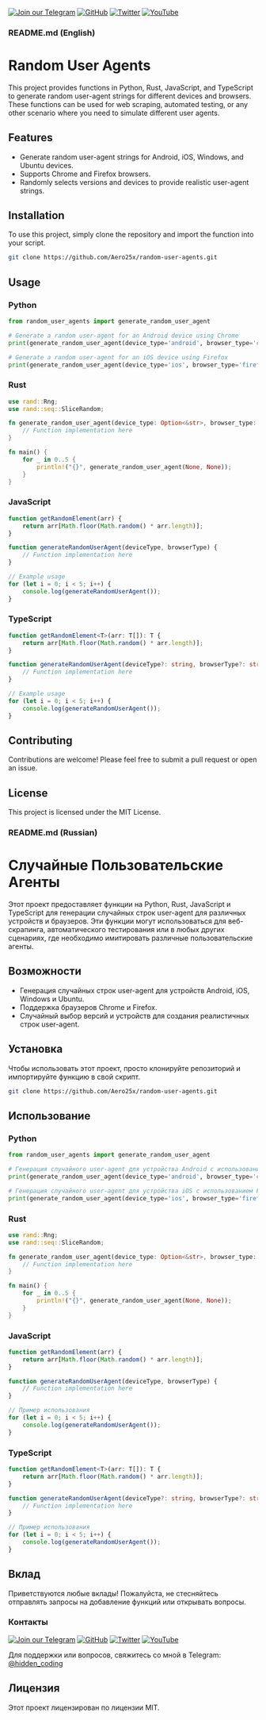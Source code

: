 [![Join our Telegram](https://img.shields.io/badge/Telegram-2CA5E0?style=for-the-badge&logo=telegram&logoColor=white)](https://t.me/hidden_coding)
[![GitHub](https://img.shields.io/badge/GitHub-181717?style=for-the-badge&logo=github&logoColor=white)](https://github.com/aero25x)
[![Twitter](https://img.shields.io/badge/Twitter-1DA1F2?style=for-the-badge&logo=x&logoColor=white)](https://x.com/aero25x)
[![YouTube](https://img.shields.io/badge/YouTube-FF0000?style=for-the-badge&logo=youtube&logoColor=white)](https://www.youtube.com/@flaming_chameleon)

### README.md (English)

# Random User Agents

This project provides functions in Python, Rust, JavaScript, and TypeScript to generate random user-agent strings for different devices and browsers. These functions can be used for web scraping, automated testing, or any other scenario where you need to simulate different user agents.

## Features

- Generate random user-agent strings for Android, iOS, Windows, and Ubuntu devices.
- Supports Chrome and Firefox browsers.
- Randomly selects versions and devices to provide realistic user-agent strings.

## Installation

To use this project, simply clone the repository and import the function into your script.

```bash
git clone https://github.com/Aero25x/random-user-agents.git
```

## Usage

### Python

```python
from random_user_agents import generate_random_user_agent

# Generate a random user-agent for an Android device using Chrome
print(generate_random_user_agent(device_type='android', browser_type='chrome'))

# Generate a random user-agent for an iOS device using Firefox
print(generate_random_user_agent(device_type='ios', browser_type='firefox'))
```

### Rust

```rust
use rand::Rng;
use rand::seq::SliceRandom;

fn generate_random_user_agent(device_type: Option<&str>, browser_type: Option<&str>) -> String {
    // Function implementation here
}

fn main() {
    for _ in 0..5 {
        println!("{}", generate_random_user_agent(None, None));
    }
}
```

### JavaScript

```javascript
function getRandomElement(arr) {
    return arr[Math.floor(Math.random() * arr.length)];
}

function generateRandomUserAgent(deviceType, browserType) {
    // Function implementation here
}

// Example usage
for (let i = 0; i < 5; i++) {
    console.log(generateRandomUserAgent());
}
```

### TypeScript

```typescript
function getRandomElement<T>(arr: T[]): T {
    return arr[Math.floor(Math.random() * arr.length)];
}

function generateRandomUserAgent(deviceType?: string, browserType?: string): string {
    // Function implementation here
}

// Example usage
for (let i = 0; i < 5; i++) {
    console.log(generateRandomUserAgent());
}
```

## Contributing

Contributions are welcome! Please feel free to submit a pull request or open an issue.

## License

This project is licensed under the MIT License.

### README.md (Russian)

# Случайные Пользовательские Агенты

Этот проект предоставляет функции на Python, Rust, JavaScript и TypeScript для генерации случайных строк user-agent для различных устройств и браузеров. Эти функции могут использоваться для веб-скрапинга, автоматического тестирования или в любых других сценариях, где необходимо имитировать различные пользовательские агенты.

## Возможности

- Генерация случайных строк user-agent для устройств Android, iOS, Windows и Ubuntu.
- Поддержка браузеров Chrome и Firefox.
- Случайный выбор версий и устройств для создания реалистичных строк user-agent.

## Установка

Чтобы использовать этот проект, просто клонируйте репозиторий и импортируйте функцию в свой скрипт.

```bash
git clone https://github.com/Aero25x/random-user-agents.git
```

## Использование

### Python

```python
from random_user_agents import generate_random_user_agent

# Генерация случайного user-agent для устройства Android с использованием Chrome
print(generate_random_user_agent(device_type='android', browser_type='chrome'))

# Генерация случайного user-agent для устройства iOS с использованием Firefox
print(generate_random_user_agent(device_type='ios', browser_type='firefox'))
```

### Rust

```rust
use rand::Rng;
use rand::seq::SliceRandom;

fn generate_random_user_agent(device_type: Option<&str>, browser_type: Option<&str>) -> String {
    // Function implementation here
}

fn main() {
    for _ in 0..5 {
        println!("{}", generate_random_user_agent(None, None));
    }
}
```

### JavaScript

```javascript
function getRandomElement(arr) {
    return arr[Math.floor(Math.random() * arr.length)];
}

function generateRandomUserAgent(deviceType, browserType) {
    // Function implementation here
}

// Пример использования
for (let i = 0; i < 5; i++) {
    console.log(generateRandomUserAgent());
}
```

### TypeScript

```typescript
function getRandomElement<T>(arr: T[]): T {
    return arr[Math.floor(Math.random() * arr.length)];
}

function generateRandomUserAgent(deviceType?: string, browserType?: string): string {
    // Function implementation here
}

// Пример использования
for (let i = 0; i < 5; i++) {
    console.log(generateRandomUserAgent());
}
```

## Вклад

Приветствуются любые вклады! Пожалуйста, не стесняйтесь отправлять запросы на добавление функций или открывать вопросы.

### Контакты

[![Join our Telegram](https://img.shields.io/badge/Telegram-2CA5E0?style=for-the-badge&logo=telegram&logoColor=white)](https://t.me/hidden_coding)
[![GitHub](https://img.shields.io/badge/GitHub-181717?style=for-the-badge&logo=github&logoColor=white)](https://github.com/aero25x)
[![Twitter](https://img.shields.io/badge/Twitter-1DA1F2?style=for-the-badge&logo=x&logoColor=white)](https://x.com/aero25x)
[![YouTube](https://img.shields.io/badge/YouTube-FF0000?style=for-the-badge&logo=youtube&logoColor=white)](https://www.youtube.com/@flaming_chameleon)

Для поддержки или вопросов, свяжитесь со мной в Telegram: [@hidden_coding](https://t.me/hidden_coding)


## Лицензия

Этот проект лицензирован по лицензии MIT.
